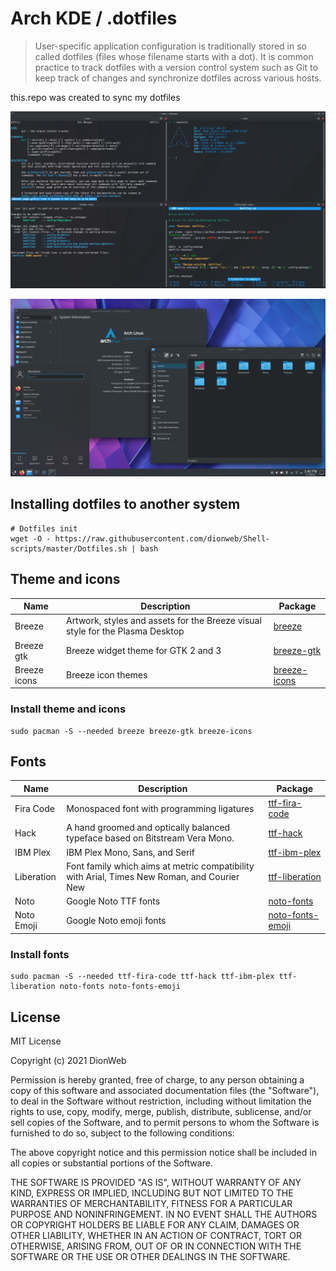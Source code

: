 # Arch KDE / .dotfiles

> User-specific application configuration is traditionally stored in so called dotfiles (files whose filename starts with a dot). It is common practice to track dotfiles with a version control system such as Git to keep track of changes and synchronize dotfiles across various hosts.

this.repo was created to sync my dotfiles

![Screenshot](https://raw.githubusercontent.com/dionweb/Dotfiles/master/.github/Dot1.png)

![Screenshot](https://raw.githubusercontent.com/dionweb/Dotfiles/master/.github/Dot2.png)

## Installing dotfiles to another system

```
# Dotfiles init
wget -O - https://raw.githubusercontent.com/dionweb/Shell-scripts/master/Dotfiles.sh | bash
```

## Theme and icons

| Name         | Description                                                                   | Package                                                                |
| ------------ | ----------------------------------------------------------------------------- | ---------------------------------------------------------------------- |
| Breeze       | Artwork, styles and assets for the Breeze visual style for the Plasma Desktop | [breeze](https://archlinux.org/packages/extra/x86_64/breeze/)          |
| Breeze gtk   | Breeze widget theme for GTK 2 and 3                                           | [breeze-gtk](https://archlinux.org/packages/extra/any/breeze-gtk/)     |
| Breeze icons | Breeze icon themes                                                            | [breeze-icons](https://archlinux.org/packages/extra/any/breeze-icons/) |

### Install theme and icons

```
sudo pacman -S --needed breeze breeze-gtk breeze-icons
```

## Fonts

| Name       | Description                                                                                 | Package                                                                        |
| ---------- | ------------------------------------------------------------------------------------------- | ------------------------------------------------------------------------------ |
| Fira Code  | Monospaced font with programming ligatures                                                  | [ttf-fira-code](https://archlinux.org/packages/community/any/ttf-fira-code/)   |
| Hack       | A hand groomed and optically balanced typeface based on Bitstream Vera Mono.                | [ttf-hack](https://archlinux.org/packages/extra/any/ttf-hack/)                 |
| IBM Plex   | IBM Plex Mono, Sans, and Serif                                                              | [ttf-ibm-plex](https://archlinux.org/packages/community/any/ttf-ibm-plex/)     |
| Liberation | Font family which aims at metric compatibility with Arial, Times New Roman, and Courier New | [ttf-liberation](https://archlinux.org/packages/community/any/ttf-liberation/) |
| Noto       | Google Noto TTF fonts                                                                       | [noto-fonts](https://archlinux.org/packages/extra/any/noto-fonts/)             |
| Noto Emoji | Google Noto emoji fonts                                                                     | [noto-fonts-emoji](https://archlinux.org/packages/extra/any/noto-fonts-emoji/) |

### Install fonts

```
sudo pacman -S --needed ttf-fira-code ttf-hack ttf-ibm-plex ttf-liberation noto-fonts noto-fonts-emoji
```

## License

MIT License

Copyright (c) 2021 DionWeb

Permission is hereby granted, free of charge, to any person obtaining a copy
of this software and associated documentation files (the "Software"), to deal
in the Software without restriction, including without limitation the rights
to use, copy, modify, merge, publish, distribute, sublicense, and/or sell
copies of the Software, and to permit persons to whom the Software is
furnished to do so, subject to the following conditions:

The above copyright notice and this permission notice shall be included in all
copies or substantial portions of the Software.

THE SOFTWARE IS PROVIDED "AS IS", WITHOUT WARRANTY OF ANY KIND, EXPRESS OR
IMPLIED, INCLUDING BUT NOT LIMITED TO THE WARRANTIES OF MERCHANTABILITY,
FITNESS FOR A PARTICULAR PURPOSE AND NONINFRINGEMENT. IN NO EVENT SHALL THE
AUTHORS OR COPYRIGHT HOLDERS BE LIABLE FOR ANY CLAIM, DAMAGES OR OTHER
LIABILITY, WHETHER IN AN ACTION OF CONTRACT, TORT OR OTHERWISE, ARISING FROM,
OUT OF OR IN CONNECTION WITH THE SOFTWARE OR THE USE OR OTHER DEALINGS IN THE
SOFTWARE.
